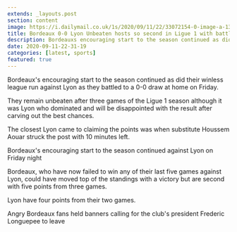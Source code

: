 ```yaml
---
extends: _layouts.post
section: content
image: https://i.dailymail.co.uk/1s/2020/09/11/22/33072154-0-image-a-13_1599859096173.jpg 
title: Bordeaux 0-0 Lyon Unbeaten hosts so second in Ligue 1 with battling point 
description: Bordeauxs encouraging start to the season continued as did their winless league run against Lyon as they battled to a 0-0 draw at home on Friday. 
date: 2020-09-11-22-31-19 
categories: [latest, sports] 
featured: true 
--- 
```

Bordeaux's encouraging start to the season continued as did their winless league run against Lyon as they battled to a 0-0 draw at home on Friday.

They remain unbeaten after three games of the Ligue 1 season although it was Lyon who dominated and will be disappointed with the result after carving out the best chances.

The closest Lyon came to claiming the points was when substitute Houssem Aouar struck the post with 10 minutes left.

Bordeaux's encouraging start to the season continued against Lyon on Friday night

Bordeaux, who have now failed to win any of their last five games against Lyon, could have moved top of the standings with a victory but are second with five points from three games.

Lyon have four points from their two games.

Angry Bordeaux fans held banners calling for the club's president Frederic Longuepee to leave

